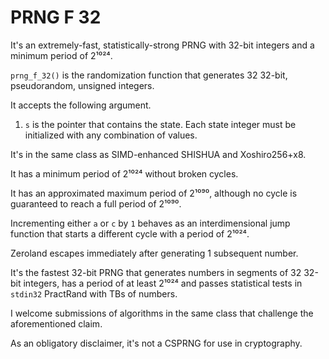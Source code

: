 # PRNG F 32

It's an extremely-fast, statistically-strong PRNG with 32-bit integers and a minimum period of 2¹⁰²⁴.

`prng_f_32()` is the randomization function that generates 32 32-bit, pseudorandom, unsigned integers.

It accepts the following argument.

1. `s` is the pointer that contains the state. Each state integer must be initialized with any combination of values.

It's in the same class as SIMD-enhanced SHISHUA and Xoshiro256+x8.

It has a minimum period of 2¹⁰²⁴ without broken cycles.

It has an approximated maximum period of 2¹⁰⁹⁰, although no cycle is guaranteed to reach a full period of 2¹⁰⁹⁰.

Incrementing either `a` or `c` by `1` behaves as an interdimensional jump function that starts a different cycle with a period of 2¹⁰²⁴.

Zeroland escapes immediately after generating 1 subsequent number.

It's the fastest 32-bit PRNG that generates numbers in segments of 32 32-bit integers, has a period of at least 2¹⁰²⁴ and passes statistical tests in `stdin32` PractRand with TBs of numbers.

I welcome submissions of algorithms in the same class that challenge the aforementioned claim.

As an obligatory disclaimer, it's not a CSPRNG for use in cryptography.
